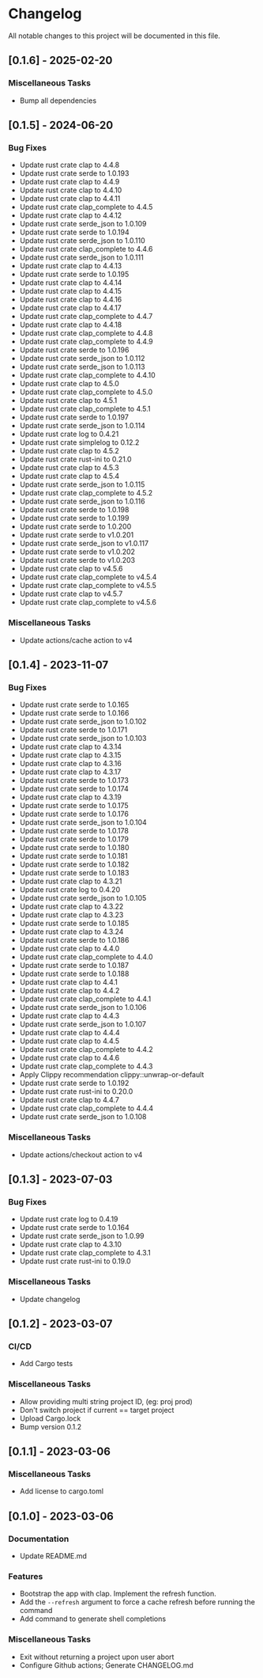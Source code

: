 # Changelog

All notable changes to this project will be documented in this file.

## [0.1.6] - 2025-02-20

### Miscellaneous Tasks

- Bump all dependencies

## [0.1.5] - 2024-06-20

### Bug Fixes

- Update rust crate clap to 4.4.8
- Update rust crate serde to 1.0.193
- Update rust crate clap to 4.4.9
- Update rust crate clap to 4.4.10
- Update rust crate clap to 4.4.11
- Update rust crate clap_complete to 4.4.5
- Update rust crate clap to 4.4.12
- Update rust crate serde_json to 1.0.109
- Update rust crate serde to 1.0.194
- Update rust crate serde_json to 1.0.110
- Update rust crate clap_complete to 4.4.6
- Update rust crate serde_json to 1.0.111
- Update rust crate clap to 4.4.13
- Update rust crate serde to 1.0.195
- Update rust crate clap to 4.4.14
- Update rust crate clap to 4.4.15
- Update rust crate clap to 4.4.16
- Update rust crate clap to 4.4.17
- Update rust crate clap_complete to 4.4.7
- Update rust crate clap to 4.4.18
- Update rust crate clap_complete to 4.4.8
- Update rust crate clap_complete to 4.4.9
- Update rust crate serde to 1.0.196
- Update rust crate serde_json to 1.0.112
- Update rust crate serde_json to 1.0.113
- Update rust crate clap_complete to 4.4.10
- Update rust crate clap to 4.5.0
- Update rust crate clap_complete to 4.5.0
- Update rust crate clap to 4.5.1
- Update rust crate clap_complete to 4.5.1
- Update rust crate serde to 1.0.197
- Update rust crate serde_json to 1.0.114
- Update rust crate log to 0.4.21
- Update rust crate simplelog to 0.12.2
- Update rust crate clap to 4.5.2
- Update rust crate rust-ini to 0.21.0
- Update rust crate clap to 4.5.3
- Update rust crate clap to 4.5.4
- Update rust crate serde_json to 1.0.115
- Update rust crate clap_complete to 4.5.2
- Update rust crate serde_json to 1.0.116
- Update rust crate serde to 1.0.198
- Update rust crate serde to 1.0.199
- Update rust crate serde to 1.0.200
- Update rust crate serde to v1.0.201
- Update rust crate serde_json to v1.0.117
- Update rust crate serde to v1.0.202
- Update rust crate serde to v1.0.203
- Update rust crate clap to v4.5.6
- Update rust crate clap_complete to v4.5.4
- Update rust crate clap_complete to v4.5.5
- Update rust crate clap to v4.5.7
- Update rust crate clap_complete to v4.5.6

### Miscellaneous Tasks

- Update actions/cache action to v4

## [0.1.4] - 2023-11-07

### Bug Fixes

- Update rust crate serde to 1.0.165
- Update rust crate serde to 1.0.166
- Update rust crate serde_json to 1.0.102
- Update rust crate serde to 1.0.171
- Update rust crate serde_json to 1.0.103
- Update rust crate clap to 4.3.14
- Update rust crate clap to 4.3.15
- Update rust crate clap to 4.3.16
- Update rust crate clap to 4.3.17
- Update rust crate serde to 1.0.173
- Update rust crate serde to 1.0.174
- Update rust crate clap to 4.3.19
- Update rust crate serde to 1.0.175
- Update rust crate serde to 1.0.176
- Update rust crate serde_json to 1.0.104
- Update rust crate serde to 1.0.178
- Update rust crate serde to 1.0.179
- Update rust crate serde to 1.0.180
- Update rust crate serde to 1.0.181
- Update rust crate serde to 1.0.182
- Update rust crate serde to 1.0.183
- Update rust crate clap to 4.3.21
- Update rust crate log to 0.4.20
- Update rust crate serde_json to 1.0.105
- Update rust crate clap to 4.3.22
- Update rust crate clap to 4.3.23
- Update rust crate serde to 1.0.185
- Update rust crate clap to 4.3.24
- Update rust crate serde to 1.0.186
- Update rust crate clap to 4.4.0
- Update rust crate clap_complete to 4.4.0
- Update rust crate serde to 1.0.187
- Update rust crate serde to 1.0.188
- Update rust crate clap to 4.4.1
- Update rust crate clap to 4.4.2
- Update rust crate clap_complete to 4.4.1
- Update rust crate serde_json to 1.0.106
- Update rust crate clap to 4.4.3
- Update rust crate serde_json to 1.0.107
- Update rust crate clap to 4.4.4
- Update rust crate clap to 4.4.5
- Update rust crate clap_complete to 4.4.2
- Update rust crate clap to 4.4.6
- Update rust crate clap_complete to 4.4.3
- Apply Clippy recommendation clippy::unwrap-or-default
- Update rust crate serde to 1.0.192
- Update rust crate rust-ini to 0.20.0
- Update rust crate clap to 4.4.7
- Update rust crate clap_complete to 4.4.4
- Update rust crate serde_json to 1.0.108

### Miscellaneous Tasks

- Update actions/checkout action to v4

## [0.1.3] - 2023-07-03

### Bug Fixes

- Update rust crate log to 0.4.19
- Update rust crate serde to 1.0.164
- Update rust crate serde_json to 1.0.99
- Update rust crate clap to 4.3.10
- Update rust crate clap_complete to 4.3.1
- Update rust crate rust-ini to 0.19.0

### Miscellaneous Tasks

- Update changelog

## [0.1.2] - 2023-03-07

### CI/CD

- Add Cargo tests

### Miscellaneous Tasks

- Allow providing multi string project ID, (eg: proj prod)
- Don't switch project if current == target project
- Upload Cargo.lock
- Bump version 0.1.2

## [0.1.1] - 2023-03-06

### Miscellaneous Tasks

- Add license to cargo.toml

## [0.1.0] - 2023-03-06

### Documentation

- Update README.md

### Features

- Bootstrap the app with clap. Implement the refresh function.
- Add the `--refresh` argument to force a cache refresh before running the command
- Add command to generate shell completions

### Miscellaneous Tasks

- Exit without returning a project upon user abort
- Configure Github actions; Generate CHANGELOG.md

